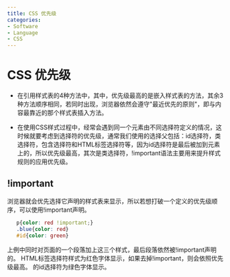 ```yaml
---
title: CSS 优先级
categories:
- Software
- Language
- CSS
---
```

# CSS 优先级

- 在引用样式表的4种方法中，其中，优先级最高的是嵌入样式表的方法，其余3种方法顺序相同，若同时出现，浏览器依然会遵守"最近优先的原则"，即与内容最靠近的那个样式表插入方法。

- 在使用CSS样式过程中，经常会遇到同一个元素由不同选择符定义的情况，这时候就要考虑到选择符的优先级，通常我们使用的选择父包括：id选择符，类选择符，包含选择符和HTML标签选择符等，因为id选择符是最后被加到元素上的，所以优先级最高，其次是类选择符，!important语法主要用来提升样式规则的应用优先级。

## !important

浏览器就会优先选择它声明的样式表来显示，所以若想打破一个定义的优先级顺序，可以使用!important声明。

```css
   p{color: red !important;}
   .blue{color: red}
   #id{color: green}
```

上例中同时对页面的一个段落加上这三个样式，最后段落依然被!important声明的。
HTML标签选择符样式为红色字体显示，如果去掉!important，则会依照优先级最高。
的id选择符为绿色字体显示。

